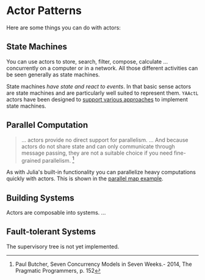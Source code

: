 # Actor Patterns

Here are some things you can do with actors:

## State Machines

You can use actors to store, search, filter, compose, calculate ... concurrently on a computer or in a network. All those different activities can be seen generally as state machines.

State machines *have state and react to events*. In that basic sense actors are state machines and are particularly well suited to represent them. `YAActL` actors have been designed to [support various approaches](examples/state-machines.md) to implement state machines.

## Parallel Computation

> ... actors provide no direct support for parallelism. ... And because actors do not share state and can only communicate through message passing, they are not a suitable choice if you need fine-grained parallelism. [^1]

As with Julia's built-in functionality you can parallelize heavy computations quickly with actors. This is shown in the [parallel map example](examples/pmap.md).

## Building Systems

Actors are composable into systems. ...

## Fault-tolerant Systems

The supervisory tree is not yet implemented.

[^1]: Paul Butcher, Seven Concurrency Models in Seven Weeks.- 2014, The Pragmatic Programmers, p. 152
